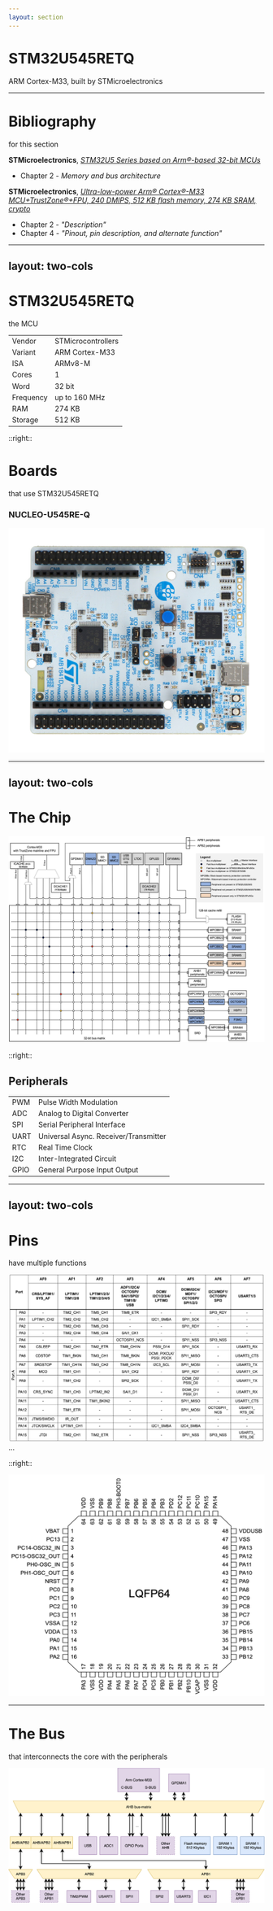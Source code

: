 ```yaml
---
layout: section
---
```


# STM32U545RETQ
ARM Cortex-M33, built by STMicroelectronics

---

# Bibliography
for this section

<!-- ToDoDanut: update pt 
https://ro.mouser.com/ProductDetail/STMicroelectronics/NUCLEO-U545RE-Q?qs=mELouGlnn3cp3Tn45zRmFA%3D%3D
with <br>
STM32U545RET6Q -->

**STMicroelectronics**, *[STM32U5 Series based on Arm®-based 32-bit MCUs](https://www.st.com/resource/en/reference_manual/rm0456-stm32u5-series-armbased-32bit-mcus-stmicroelectronics.pdf)*

- Chapter 2 - *Memory and bus architecture*

**STMicroelectronics**, *[Ultra-low-power Arm® Cortex®-M33 MCU+TrustZone®+FPU, 240 DMIPS, 512 KB flash memory, 274 KB SRAM, crypto](https://www.st.com/resource/en/datasheet/stm32u545re.pdf)*

- Chapter 2 - *"Description"*
- Chapter 4 - *"Pinout, pin description, and alternate function"*

---
layout: two-cols
---

# STM32U545RETQ
the MCU

| | |
|-|-|
| Vendor | STMicrocontrollers |
| Variant | ARM Cortex-M33 |
| ISA | ARMv8-M |
| Cores | 1 |
| Word | 32 bit |
| Frequency | up to 160 MHz |
| RAM | 274 KB |
| Storage | 512 KB |

::right::

# Boards
that use STM32U545RETQ

### NUCLEO-U545RE-Q

<div align="center">
<img src="./nucleo-u545re-q.jpg" class="w-100 rounded"/>
</div align="center">

---
layout: two-cols
---

# The Chip

<div align="center">
<!-- <img src="./chip.png" class="h-80 rounded" /> -->
<img src="./chip_arch.png" class="h-100 rounded" />
</div align="center">

<!-- *GPIO*: General Purpose Input/Output\
*SWD*: Debug Protocol\
*GPDMA*: General Purpose Direct Memory Access -->

<!-- [Datasheet RP2350](https://datasheets.raspberrypi.com/rp2350/rp2350-datasheet.pdf) -->

::right::

## Peripherals

|  |  |
|------|-------------|
| PWM | Pulse Width Modulation |
| ADC | Analog to Digital Converter |
| SPI | Serial Peripheral Interface |
| UART | Universal Async. Receiver/Transmitter |
| RTC | Real Time Clock |
| I2C | Inter-Integrated Circuit |
| GPIO | General Purpose Input Output |

---
layout: two-cols
---

# Pins
have multiple functions

<img src="./alternate_functions.png" class="rounded">
...

::right::

<img src="./LQ64FP.png" class="rounded">

---

# The Bus
that interconnects the core with the peripherals

<div align="center">
<img src="./stm32u545_bus.svg" class="h-100 rounded">
</div align="center">